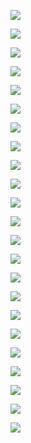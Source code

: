 

![](https://gitee.com/hxc8/images7/raw/master/img/202407190759289.jpg)



![](https://gitee.com/hxc8/images7/raw/master/img/202407190759454.jpg)



![](https://gitee.com/hxc8/images7/raw/master/img/202407190759270.jpg)



![](https://gitee.com/hxc8/images7/raw/master/img/202407190800891.jpg)



![](https://gitee.com/hxc8/images7/raw/master/img/202407190800982.jpg)



![](https://gitee.com/hxc8/images7/raw/master/img/202407190800601.jpg)



![](https://gitee.com/hxc8/images7/raw/master/img/202407190800425.jpg)



![](https://gitee.com/hxc8/images7/raw/master/img/202407190800953.jpg)



![](https://gitee.com/hxc8/images7/raw/master/img/202407190800551.jpg)



![](https://gitee.com/hxc8/images7/raw/master/img/202407190800671.jpg)



![](https://gitee.com/hxc8/images7/raw/master/img/202407190800463.jpg)



![](https://gitee.com/hxc8/images7/raw/master/img/202407190800025.jpg)



![](https://gitee.com/hxc8/images7/raw/master/img/202407190800762.jpg)



![](https://gitee.com/hxc8/images7/raw/master/img/202407190800904.jpg)



![](https://gitee.com/hxc8/images7/raw/master/img/202407190800262.jpg)



![](https://gitee.com/hxc8/images7/raw/master/img/202407190800593.jpg)



![](https://gitee.com/hxc8/images7/raw/master/img/202407190800176.jpg)



![](https://gitee.com/hxc8/images7/raw/master/img/202407190800728.jpg)



![](https://gitee.com/hxc8/images7/raw/master/img/202407190800191.jpg)



![](https://gitee.com/hxc8/images7/raw/master/img/202407190800828.jpg)



![](https://gitee.com/hxc8/images7/raw/master/img/202407190800826.jpg)



![](https://gitee.com/hxc8/images7/raw/master/img/202407190800686.jpg)



![](https://gitee.com/hxc8/images7/raw/master/img/202407190800022.jpg)

